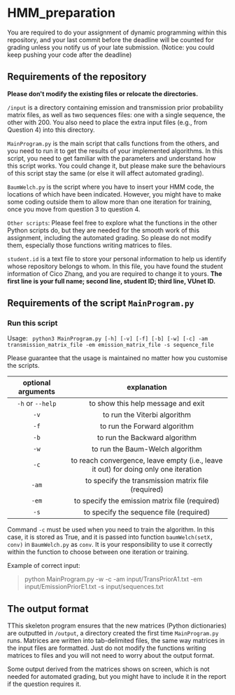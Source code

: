 # HMM_preparation

You are required to do your assignment of dynamic programming within this repository, and your
last commit before the deadline will be counted for grading unless you notify us of your late
submission. (Notice: you could keep pushing your code after the deadline)

## Requirements of the repository

**Please don't modify the existing files or relocate the directories.**

`/input` is a directory containing emission and transmission prior probability
matrix files, as well as two sequences files: one with a single sequence, the other with 200.
You also need to place the extra input files (e.g., from Question 4) into this directory. 

`MainProgram.py` is the main script that calls functions from the others, and you need to run it to get the results of your implemented algorithms. In this script, you need to get familiar with the parameters and understand how
this script works. You could change it, but please make sure the behaviours of this script stay the same (or else it will affect automated grading).

`BaumWelch.py` is the script where you have to insert your HMM code, the locations of which have been
indicated. However, you might have to make some coding
outside them to allow more than one iteration for training, once you move from question 3
 to question 4.
 
`Other scripts`: Please feel free to explore what the functions in the other Python
scripts do, but they are needed for the smooth work of this assignment, including
the automated grading. So please do not modify them, especially those functions
writing matrices to files. 

`student.id` is a text file to store your personal information to help us identify 
whose repository belongs to whom. In this file, you have found the student information
 of Cico Zhang, and you are required to change it to yours. 
 **The first line is your full name; second line, student ID; third line, VUnet ID.**

## Requirements of the script `MainProgram.py`

### Run this script

Usage: ` python3 MainProgram.py [-h] [-v] [-f] [-b] [-w] [-c] -am
                      transmission_matrix_file -em emission_matrix_file -s
                      sequence_file`

Please guarantee that the usage is maintained no matter how you customise the scripts. 

|optional arguments| explanation|
|:---------:|:----------:|
|`-h` or `--help`|             to show this help message and exit|
|`-v`|                    to run the Viterbi algorithm|
|`-f`|                    to run the Forward algorithm|
|`-b`|                    to run the Backward algorithm|
|`-w`|                    to run the Baum-Welch algorithm|
|`-c`|                    to reach convergence, leave empty (i.e., leave it out) for doing only one iteration|
|`-am`| to specify the transmission matrix file (required)|
|`-em`| to specify the emission matrix file (required)|
|`-s`|   to specify the sequence file (required)|

Command `-c` must be used when you need to train the algorithm. In this case, it is stored as True, and it is passed into function `baumWelch(setX, conv)` in `BaumWelch.py` as `conv`. It is your responsibility to use it correctly within the 
function to choose between one iteration or training. 

Example of correct input:
> python MainProgram.py -w -c -am input/TransPriorA1.txt -em input/EmissionPriorE1.txt -s input/sequences.txt


## The output format
TThis skeleton program ensures that the new matrices (Python dictionaries) are
outputted in `/output`, a directory created the first time `MainProgram.py` runs.
Matrices are written into tab-delimited files, the same way matrices in the input files
are formatted. Just do not modify the functions writing matrices to files and you will not
need to worry about the output format.

Some output derived from the matrices shows on screen, which is
not needed for automated grading, but you might have to include it in the report if the
question requires it. 
